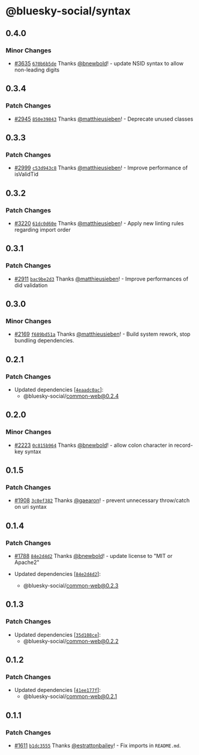 # @bluesky-social/syntax

## 0.4.0

### Minor Changes

- [#3635](https://github.com/bluesky-social/atproto/pull/3635) [`670b6b5de`](https://github.com/bluesky-social/atproto/commit/670b6b5de2bf91e6944761c98eb1126fb6a681ee) Thanks [@bnewbold](https://github.com/bnewbold)! - update NSID syntax to allow non-leading digits

## 0.3.4

### Patch Changes

- [#2945](https://github.com/bluesky-social/atproto/pull/2945) [`850e39843`](https://github.com/bluesky-social/atproto/commit/850e39843cb0ec9ea716675f7568c0c601f45e29) Thanks [@matthieusieben](https://github.com/matthieusieben)! - Deprecate unused classes

## 0.3.3

### Patch Changes

- [#2999](https://github.com/bluesky-social/atproto/pull/2999) [`c53d943c8`](https://github.com/bluesky-social/atproto/commit/c53d943c8be5b8886254e020970a68c0f745b14c) Thanks [@matthieusieben](https://github.com/matthieusieben)! - Improve performance of isValidTid

## 0.3.2

### Patch Changes

- [#3220](https://github.com/bluesky-social/atproto/pull/3220) [`61dc0d60e`](https://github.com/bluesky-social/atproto/commit/61dc0d60e19b88c6427a54c6d95a391b5f4da7bd) Thanks [@matthieusieben](https://github.com/matthieusieben)! - Apply new linting rules regarding import order

## 0.3.1

### Patch Changes

- [#2911](https://github.com/bluesky-social/atproto/pull/2911) [`bac9be2d3`](https://github.com/bluesky-social/atproto/commit/bac9be2d3ec904d1f984a871f43cf89aca17289d) Thanks [@matthieusieben](https://github.com/matthieusieben)! - Improve performances of did validation

## 0.3.0

### Minor Changes

- [#2169](https://github.com/bluesky-social/atproto/pull/2169) [`f689bd51a`](https://github.com/bluesky-social/atproto/commit/f689bd51a2f4e02d4eca40eb2568a1fcb95494e9) Thanks [@matthieusieben](https://github.com/matthieusieben)! - Build system rework, stop bundling dependencies.

## 0.2.1

### Patch Changes

- Updated dependencies [[`4eaadc0ac`](https://github.com/bluesky-social/atproto/commit/4eaadc0acb6b73b9745dd7a2b929d02e58083ab0)]:
  - @bluesky-social/common-web@0.2.4

## 0.2.0

### Minor Changes

- [#2223](https://github.com/bluesky-social/atproto/pull/2223) [`0c815b964`](https://github.com/bluesky-social/atproto/commit/0c815b964c030aa0f277c40bf9786f130dc320f4) Thanks [@bnewbold](https://github.com/bnewbold)! - allow colon character in record-key syntax

## 0.1.5

### Patch Changes

- [#1908](https://github.com/bluesky-social/atproto/pull/1908) [`3c0ef382`](https://github.com/bluesky-social/atproto/commit/3c0ef382c12a413cc971ae47ffb341236c545f60) Thanks [@gaearon](https://github.com/gaearon)! - prevent unnecessary throw/catch on uri syntax

## 0.1.4

### Patch Changes

- [#1788](https://github.com/bluesky-social/atproto/pull/1788) [`84e2d4d2`](https://github.com/bluesky-social/atproto/commit/84e2d4d2b6694f344d80c18672c78b650189d423) Thanks [@bnewbold](https://github.com/bnewbold)! - update license to "MIT or Apache2"

- Updated dependencies [[`84e2d4d2`](https://github.com/bluesky-social/atproto/commit/84e2d4d2b6694f344d80c18672c78b650189d423)]:
  - @bluesky-social/common-web@0.2.3

## 0.1.3

### Patch Changes

- Updated dependencies [[`35d108ce`](https://github.com/bluesky-social/atproto/commit/35d108ce94866ce1b3d147cd0620a0ba1c4ebcd7)]:
  - @bluesky-social/common-web@0.2.2

## 0.1.2

### Patch Changes

- Updated dependencies [[`41ee177f`](https://github.com/bluesky-social/atproto/commit/41ee177f5a440490280d17acd8a89bcddaffb23b)]:
  - @bluesky-social/common-web@0.2.1

## 0.1.1

### Patch Changes

- [#1611](https://github.com/bluesky-social/atproto/pull/1611) [`b1dc3555`](https://github.com/bluesky-social/atproto/commit/b1dc355504f9f2e047093dc56682b8034518cf80) Thanks [@estrattonbailey](https://github.com/estrattonbailey)! - Fix imports in `README.md`.
